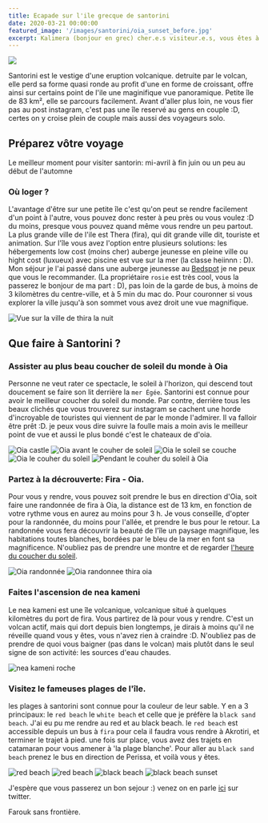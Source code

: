 ```yaml
---
title: Ecapade sur l'ile grecque de santorini
date: 2020-03-21 00:00:00
featured_image: '/images/santorini/oia_sunset_before.jpg'
excerpt: Kalimera (bonjour en grec) cher.e.s visiteur.e.s, vous êtes à la recherche d'un decors paradisiaque pour vos vacances? Santorini is the place
---
```


![](/images/santorini/oia_sunset_before.jpg)

Santorini est le vestige d'une eruption volcanique. detruite par le volcan, elle perd sa forme quasi ronde au profit d'une en forme de croissant, offre ainsi sur certains point de l'ile une maginifique vue panoramique. Petite île de 83 km², elle se parcours facilement. Avant d'aller plus loin, ne vous fier pas au post instagram, c'est pas une île reservé au gens en couple :D, certes on y croise plein de couple mais aussi des voyageurs solo. 

## Préparez vôtre voyage

Le meilleur moment pour visiter santorin: mi-avril à fin juin ou un peu au début de l'automne

### Où loger ?
L'avantage d'être sur une petite île c'est qu'on peut se rendre facilement d'un point à l'autre, vous pouvez donc rester à peu près ou vous voulez :D du moins, presque vous pouvez quand même vous rendre un peu partout. La plus grande ville de l'ile est Thera (fira), qui dit grande ville dit, touriste et animation. Sur l'île vous avez l'option entre plusieurs solutions: les hébergements low cost (moins cher) auberge jeunesse en pleine ville ou hight cost (luxueux) avec piscine est vue sur la mer (la classe heiinnn : D). Mon séjour je l'ai passé dans une auberge jeunesse au [Bedspot](http://bit.ly/37cDLxg) je ne peux que vous le recommander. (La propriétaire `rosie` est très cool, vous la passerez le bonjour de ma part : D), pas loin de la garde de bus, à moins de 3 kilomètres du centre-ville, et à 5 min du mac do. Pour couronner si vous explorer la ville jusqu'à son sommet vous avez droit une vue magnifique.

<div class="gallery" data-columns="1">
	<img src="/images/santorini/thira_la_nuit.jpg" alt="Vue sur la ville de thira la nuit">
</div>

## Que faire à Santorini ?

### Assister au plus beau coucher de soleil du monde à Oia
Personne ne veut rater ce spectacle, le soleil à l'horizon, qui descend tout doucement se faire son lit derrière la `mer Égée`. Santorini est connue pour avoir le meilleur coucher du soleil du monde. Par contre, derrière tous les beaux clichés  que vous trouverez sur instagram se cachent une horde d'incroyable de touristes qui viennent de par le monde l'admirer. Il va falloir être prêt :D. je peux vous dire suivre la foulle mais a moin avis le meilleur point de vue et aussi le plus bondé c'est le chateaux de d'oia.

<div class="gallery" data-columns="3">
	<img src="/images/santorini/oia_castle.jpg" alt="Oia castle">
	<img src="/images/santorini/oia_sunset_before.jpg" alt="Oia avant le couher de soleil">
	<img src="/images/santorini/oia_sunset.jpg" alt="Oia le soleil se couche">
	<img src="/images/santorini/oia_sunset_2.jpg" alt="Oia le couher du soleil">
	<img src="/images/santorini/oia_sunset_3.jpg" alt="Pendant le couher du soleil à Oia">
</div>

### Partez à la décrouverte: Fira - Oia.
Pour vous y rendre, vous pouvez soit prendre le bus en direction d'Oia, soit faire une randonnée de fira à Oia, la distance est de 13 km, en fonction de votre rythme vous en aurez au moins pour 3 h. Je vous conseille, d'opter pour la randonnée, du moins pour l'allée, et prendre le bus pour le retour. La randonnée vous fera découvrir la beauté de l'île un paysage magnifique, les habitations toutes blanches, bordées par le bleu de la mer en font sa magnificence. N'oubliez pas de prendre une montre et de regarder [l'heure du coucher du soleil](http://bit.ly/37PnVsL). 

<div class="gallery" data-columns="2">
	<img src="/images/santorini/oia_hike.jpg" alt="Oia randonnée">
	<img src="/images/santorini/randonnee_thira_oia.jpg" alt="Oia randonnee thira oia">
</div>

### Faites l'ascension de nea kameni
Le nea kameni est une île volcanique, volcanique situé à quelques kilomètres du port de fira. Vous partirez de là pour vous y rendre. C'est un volcan actif, mais qui dort depuis bien longtemps, je dirais à moins qu'il ne réveille quand vous y êtes, vous n'avez rien à craindre :D. N'oubliez pas de prendre de quoi vous baigner (pas dans le volcan) mais plutôt dans le seul signe de son activité: les sources d'eau chaudes.

<div class="gallery" data-columns="1">
	<img src="/images/santorini/nea_kameni_rock.jpg" alt="nea kameni roche">
</div>

### Visitez le fameuses plages de l'île.
les plages à santorini sont connue pour la couleur de leur sable. Y en a 3 principaux: le `red beach` le `white beach` et celle que je préfère la `black sand beach`. J'ai eu pu me rendre au red et au black beach. le `red beach` est accessible depuis un bus à `fira` pour cela il faudra vous rendre à Akrotiri, et terminer le trajet à pied. une fois sur place, vous avez des trajets en catamaran pour vous amener à 'la plage blanche'. 
Pour aller au `black sand beach` prenez le bus en direction de Perissa, et voilà vous y êtes.

<div class="gallery" data-columns="2">
	<img src="/images/santorini/red_beach.jpg" alt="red beach">
	<img src="/images/santorini/red_beach_2.jpg" alt="red beach">
	<img src="/images/santorini/black_beach.jpg" alt="black beach">
	<img src="/images/santorini/black_beach_sunset.jpg" alt="black beach sunset">
</div>

J'espère que vous passerez un bon sejour :) venez on en parle [ici](https://mobile.twitter.com/search?q=journaldunvoyageur.fr/ecapade-sur-l-ile-grecque-de-santorini) sur twitter.

Farouk sans frontière.